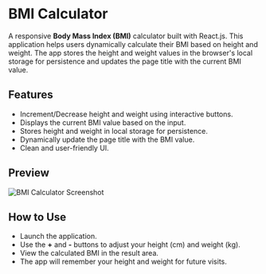# BMI Calculator

A responsive **Body Mass Index (BMI)** calculator built with React.js. This application helps users dynamically calculate their BMI based on height and weight. The app stores the height and weight values in the browser's local storage for persistence and updates the page title with the current BMI value.

## Features

- Increment/Decrease height and weight using interactive buttons.
- Displays the current BMI value based on the input.
- Stores height and weight in local storage for persistence.
- Dynamically update the page title with the BMI value.
- Clean and user-friendly UI.

## Preview

![BMI Calculator Screenshot](https://drive.google.com/uc?id=1DUFLu_ZXamjf7ej630FNYQk9kkJ3XQRm)

## How to Use
- Launch the application.
- Use the **+** and **-** buttons to adjust your height (cm) and weight (kg).
- View the calculated BMI in the result area.
- The app will remember your height and weight for future visits.
